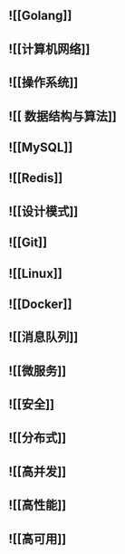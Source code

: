 ## ![[Golang]]
## ![[计算机网络]]
## ![[操作系统]]
## ![[ 数据结构与算法]]
## ![[MySQL]]
## ![[Redis]]
## ![[设计模式]]
## ![[Git]]
## ![[Linux]]
## ![[Docker]]
## ![[消息队列]]
## ![[微服务]]
## ![[安全]]
## ![[分布式]]
## ![[高并发]]
## ![[高性能]]
## ![[高可用]]
